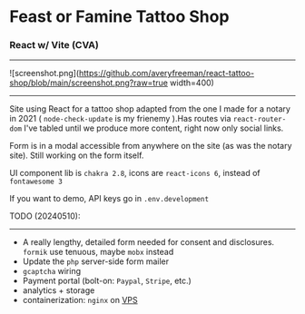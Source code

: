 # Feast or Famine Tattoo Shop

### React w/ Vite (CVA)

---

![screenshot.png](https://github.com/averyfreeman/react-tattoo-shop/blob/main/screenshot.png?raw=true width=400)

---

Site using React for a tattoo shop adapted from the one I made for a notary in 2021 ( `node-check-update` is my frienemy ).Has routes via `react-router-dom` I've tabled until we produce more content, right now only social links.

Form is in a modal accessible from anywhere on the site (as was the notary site). Still working on the form itself.

UI component lib is `chakra 2.8`, icons are `react-icons 6`, instead of `fontawesome 3`

If you want to demo, API keys go in `.env.development`

TODO (20240510):

---

- A really lengthy, detailed form needed for consent and disclosures. `formik` use tenuous, maybe `mobx` instead
- Update the `php` server-side form mailer
- `gcaptcha` wiring
- Payment portal (bolt-on: `Paypal`, `Stripe`, etc.)
- analytics + storage
- containerization: `nginx` on [VPS](https://www.hyperexpert.com/)
